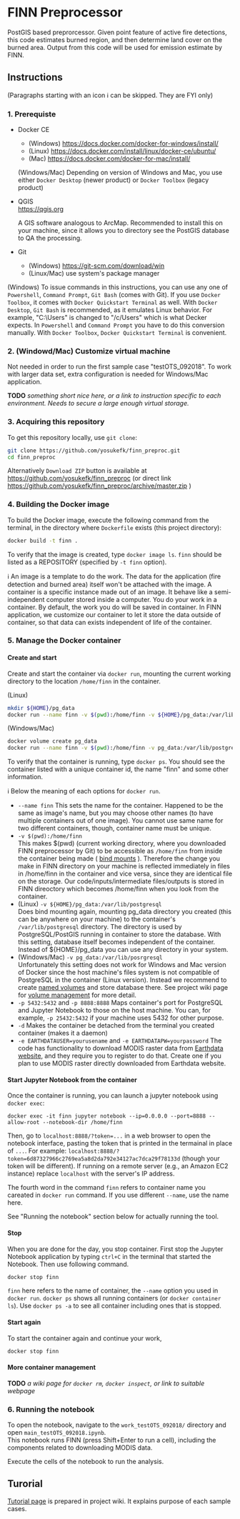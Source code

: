 # FINN Preprocessor

PostGIS based preprorcessor.  Given point feature of active fire detections, this code estimates burned region, and then determine land cover on the burned area.  Output from this code will be used for emission estimate by FINN.


## Instructions

(Paragraphs starting with an icon :information_source: can be skipped. They are FYI only)

### 1. Prerequiste

* Docker CE
  * (Windows) https://docs.docker.com/docker-for-windows/install/
  * (Linux) https://docs.docker.com/install/linux/docker-ce/ubuntu/
  * (Mac) https://docs.docker.com/docker-for-mac/install/  

  (Windows/Mac) Depending on version of Windows and Mac, you use either `Docker Desktop` (newer product) or `Docker Toolbox` (legacy product)

* QGIS  
  https://qgis.org 
  
  A GIS software analogous to ArcMap.  Recommended to install this on your machine, since it allows you to directory see the PostGIS database to QA the processing.

* Git
  * (Windows) https://git-scm.com/download/win
  * (Linux/Mac) use system's package manager

(Windows) To issue commands in this instructions, you can use any one of `Powershell`, `Command Prompt`, `Git Bash` (comes with Git).  If you use `Docker Toolbox`, it comes with `Docker Quickstart Terminal` as well.  With `Docker Desktop`, `Git Bash` is recommended, as it emulates Linux behavior.  For example, "C:\Users" is changed to "/c/Users" which is what Decker expects. In `Powershell` and `Command Prompt` you have to do this conversion manually.  With `Docker Toolbox`, `Docker Quickstart Terminal` is convenient.

### 2. (Windowd/Mac) Customize virtual machine

Not needed in order to run the first sample case "testOTS_092018".  To work with larger data set, extra configuration is needed for Windows/Mac application. 

**TODO** *something short nice here, or a link to instruction specific to each environment.  Needs to secure a large enough virtual storage.*

### 3. Acquiring this repository

To get this repository locally, use `git clone`:

```bash
git clone https://github.com/yosukefk/finn_preproc.git
cd finn_preproc
```

Alternatively `Download ZIP` button is available at https://github.com/yosukefk/finn_preproc (or direct link https://github.com/yosukefk/finn_preproc/archive/master.zip )

### 4. Building the Docker image

To build the Docker image, execute the following command from the terminal, in the directory where `Dockerfile` exists (this project directory):

```bash
docker build -t finn .
```

To verify that the image is created, type `docker image ls`.  `finn` should be listed as a REPOSITORY (specified by `-t finn` option).

:information_source:  An image is a template to do the work.  The data for the application (fire detection and burned area) itself won't be attached with the image.  A container is a specific instance made out of an image.  It behave like a semi-independent computer stored inside a computer.  You do your work in a container.  By default, the work you do will be saved in container.  In FINN application, we customize our container to let it store the data outside of container, so that data can exists independent of life of the container.

### 5. Manage the Docker container

#### Create and start

Create and start the container via `docker run`, mounting the current working directory to the location `/home/finn` in the container. 

(Linux)
```bash
mkdir ${HOME}/pg_data
docker run --name finn -v $(pwd):/home/finn -v ${HOME}/pg_data:/var/lib/postgresql -p 5432:5432 -p 8888:8888 -d -e EARTHDATAUSER=yourusername -e EARTHDATAPW=yourpassword finn
```

(Windows/Mac)
```bash
docker volume create pg_data
docker run --name finn -v $(pwd):/home/finn -v pg_data:/var/lib/postgresql -p 5432:5432 -p 8888:8888 -d -e EARTHDATAUSER=yourusername -e EARTHDATAPW=yourpassword finn
```

To verify that the container is running, type `docker ps`. 
You should see the container listed with a unique container id, the name "finn" and some other information. 

:information_source:  Below the meaning of each options for `docker run`.

* `--name finn`
  This sets the name for the container.  Happened to be the same as image's name, but you may choose other names (to have multiple containers out of one image).  You cannot use same name for two different containers, though, container name must be unique.
* `-v $(pwd):/home/finn`  
  This makes $(pwd) (current working directory, where you downloaded FINN preprocessor by Git) to be accessible as `/home/finn` from inside the container being made ( [bind mounts](https://docs.docker.com/storage/bind-mounts/) ).  Therefore the change you make in FINN directory on your machine is reflected immediately in files in /home/finn in the container and vice versa, since they are identical file on the storage.  Our code/inputs/intermediate files/outputs is stored in FINN direoctory which becomes /home/finn when you look from the container.
* (Linux) `-v ${HOME}/pg_data:/var/lib/postgresql`  
  Does bind mounting again, mounting pg_data directory you created (this can be anywhere on your machine) to the container's `/var/lib/postgresql` directory.  The directory is used by PostgreSQL/PostGIS running in container to store the database.  With this setting, database itself becomes independent of the container.  Instead of ${HOME}/pg_data you can use any directory in your system.
* (Windows/Mac) `-v pg_data:/var/lib/posrgresql`  
  Unfortunately this setting does not work for Windows and Mac version of Docker since the host machine's files system is not compatible of PostgreSQL in the container (Linux version).  Instead we recommend to create [named volumes](https://docs.docker.com/storage/volumes/) and store database there.  See project wiki page for [volume management](https://github.com/yosukefk/finn_preproc/wiki/Docker-volume-to-store-postgreSQL-database) for more detail.
* `-p 5432:5432` and `-p 8888:8888`
  Maps container's port for PostgreSQL and Jupyter Notebook to those on the host machine.  You can, for example, `-p 25432:5432` if your machine uses 5432 for other purpose.
* `-d`
  Makes the container be detached from the terminal you created container (makes it a daemon)
* `-e EARTHDATAUSER=yourusename` and `-e EARTHDATAPW=yourpassword`
  The code has functionality to download MODIS raster data from [Earthdata website](https://earthdata.nasa.gov/), and they require you to register to do that.  Create one if you plan to use MODIS raster directly downloaded from Earthdata website.

#### Start Jupyter Notebook from the container

Once the container is running, you can launch a jupyter notebook using `docker exec`: 

```
docker exec -it finn jupyter notebook --ip=0.0.0.0 --port=8888 --allow-root --notebook-dir /home/finn
```

Then, go to `localhost:8888/?token=...` in a web browser to open the notebook interface, pasting the token that is printed in the termainal in place of `...`.
For example: `localhost:8888/?token=6d87327966c2769ea5a8d2da792e34127ac7dca29f78133d` (though your token will be different). 
If running on a remote server (e.g., an Amazon EC2 instance) replace `localhost` with the server's IP address. 

The fourth word in the command `finn` refers to container name you careated in `docker run` command.  If you use different `--name`, use the name here.

See "Running the notebook" section below for actually running the tool.

#### Stop

When you are done for the day, you stop container.  First stop the Jupyter Notebook application by typing `ctrl+C` in the terminal that started the Notebook.  Then use following command. 

```bash
docker stop finn
```

`finn` here refers to the name of container, the `--name` option you used in `docker run`.  `docker ps` shows all running containers (or  `docker container ls`).  Use `docker ps -a` to see all container including ones that is stopped.

#### Start again

To start the container again and continue your work,

```bash
docker stop finn
```

#### More container management

**TODO** *a wiki page for `docker rm`, `docker inspect`, or link to suitable webpage*

### 6. Running the notebook

To open the notebook, navigate to the `work_testOTS_092018/` directory and open `main_testOTS_092018.ipynb`.  
This notebook runs FINN (press Shift+Enter to run a cell), including the components related to downloading MODIS data. 

Execute the cells of the notebook to run the analysis.

## Turorial

[Tutorial page](https://github.com/yosukefk/finn_preproc/wiki/Tutorial) is prepared in project wiki.  It explains purpose of each sample cases.
